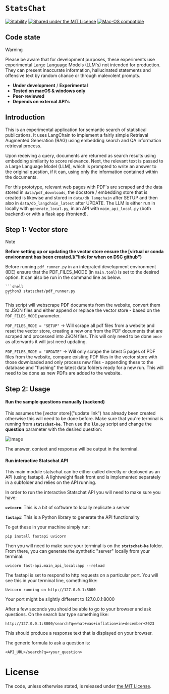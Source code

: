 # `StatsChat`

[![Stability](https://img.shields.io/badge/stability-experimental-orange.svg)](https://github.com/mkenney/software-guides/blob/master/STABILITY-BADGES.md#experimental)
[![Shared under the MIT License](https://img.shields.io/badge/license-MIT-green)](https://github.com/datasciencecampus/Statschat/blob/main/LICENSE)
[![Mac-OS compatible](https://shields.io/badge/MacOS--9cf?logo=Apple&style=social)]()

## Code state

> [!WARNING]
> Please be aware that for development purposes, these experiments use
> experimental Large Language Models (LLM's) not intended for production. They
> can present inaccurate information, hallucinated statements and offensive
> text by random chance or through malevolent prompts.

- **Under development** / **Experimental**
- **Tested on macOS & windows only**
- **Peer-reviewed**
- **Depends on external API's**

## Introduction

This is an experimental application for semantic search of statistical publications.
It uses LangChain to implement a fairly simple Retriaval Augmented Generation (RAG) using embedding search
and QA information retrieval process.

Upon receiving a query, documents are returned as search results
using embedding similarity to score relevance.
Next, the relevant text is passed to a Large Language Model (LLM),
which is prompted to write an answer to the original question, if it can,
using only the information contained within the documents.

For this prototype, relevant web pages with PDF's are scraped and the data stored in `data/pdf_downloads`,
the docstore / embedding store that is created is likewise and stored in `data/db_langchain` after SETUP and then
also in `data/db_langchain_latest` after UPDATE. The LLM is either run in locally with `generate_local.py`, in an
API with `main_api_local.py` (both backend) or with a flask app (frontend).

## Step 1: Vector store
> [!NOTE]
> **Before setting up or updating the vector store ensure the [virtual or conda environment has been created.]("link for when on DSC github")**

Before running `pdf_runner.py` in an integrated development environment (IDE) ensure that the PDF_FILES_MODE (in `main.toml`) is set to the desired option. It can also be run in the command line as below.

    ```shell
    python3 statschat/pdf_runner.py
    ```

This script will webscrape PDF documents from the website, convert them to JSON files and either append or replace the vector store - based on the `PDF_FILES_MODE` parameter.

`PDF_FILES_MODE = "SETUP"` -> Will scrape all pdf files from a website and reset the vector store, creating a new one from the PDF documents that are scraped and processed into JSON files. This will only need to be done `once` as afterwards it will just need updating.

`PDF_FILES_MODE = "UPDATE"` -> Will only scrape the latest 5 pages of PDF files from the website, compare existing PDF files in the vector store with those downloaded and only process new files - appending these to the database and "flushing" the latest data folders ready for a new run. This will need to be done as new PDFs are added to the website.

## Step 2: Usage

#### Run the sample questions manually (backend)

This assumes the [vector store]("update link") has already been created otherwise this will need to be done before.
Make sure that you're terminal is running from **`statschat-ke`**. Then use the **`llm.py`**
script and change the **question** parameter with the desired question:

![image](https://github.com/user-attachments/assets/83e2e4e8-1ecf-43e1-bcdc-e8f39e5d5e12)

The answer, context and response will be output in the terminal.

#### Run interactive Statschat API
This main module statschat can be either called directly or deployed as an API (using fastapi).
A lightweight flask front end is implemented separately in a subfolder and relies on the API running.


In order to run the interactive Statschat API you will need to make sure you have:

**`uvicorn`**: This is a bit of software to locally replicate a server

**`fastapi`**: This is a Python library to generate the API functionality

To get these in your machine simply run:

```
pip install fastapi uvicorn
```

Then you will need to make sure your terminal is on the **`statschat-ke`** folder.
From there, you can generate the synthetic "server" locally from your terminal:

```shell
uvicorn fast-api.main_api_local:app --reload
```

The fastapi is set to respond to http requests on a particular port.
You will see this in your terminal line, something like:

 ```shell
 Uvicorn running on http://127.0.0.1:8000
 ```

Your port might be slightly different to 127.0.0.1:8000

After a few seconds you should be able to go to your browser and ask questions.
On the search bar type something like:

```
http://127.0.0.1:8000/search?q=what+was+inflation+in+december+2023
```

This should produce a response text that is displayed on your browser.

The generic formula to ask a question is:

```
<API_URL>/search?q=<your_question>
```

# License

<!-- Unless stated otherwise, the codebase is released under [the MIT Licence][mit]. -->

The code, unless otherwise stated, is released under [the MIT License][mit].

[mit]: LICENSE
